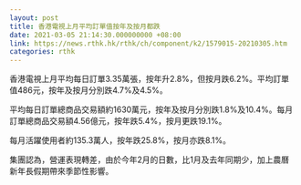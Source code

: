 ```yaml
---
layout: post
title: 香港電視上月平均訂單值按年及按月都跌
date: 2021-03-05 21:14:30.000000000 +08:00
link: https://news.rthk.hk/rthk/ch/component/k2/1579015-20210305.htm
categories: rthk
---
```


香港電視上月平均每日訂單3.35萬張，按年升2.8%，但按月跌6.2%。平均訂單值486元，按年及按月分別跌4.7%及4.5%。

平均每日訂單總商品交易額約1630萬元，按年及按月分別跌1.8%及10.4%。每月訂單總商品交易額4.56億元，按年跌5.4%，按月更跌19.1%。

每月活躍使用者約135.3萬人，按年跌25.8%，按月亦跌8.1%。

集團認為，營運表現轉差，由於今年2月的日數，比1月及去年同期少，加上農曆新年長假期帶來季節性影響。
